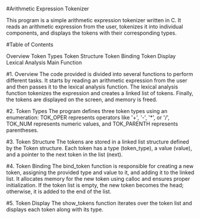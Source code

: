 #Arithmetic Expression Tokenizer

This program is a simple arithmetic expression tokenizer written in C. It reads an arithmetic expression from the user, tokenizes it into individual components, and displays the tokens with their corresponding types.

#Table of Contents

Overview
  Token Types
  Token Structure
  Token Binding
  Token Display
  Lexical Analysis
  Main Function
  
#1. Overview
The code provided is divided into several functions to perform different tasks. It starts by reading an arithmetic expression from the user and then passes it to the lexical analysis function. The lexical analysis function tokenizes the expression and creates a linked list of tokens. Finally, the tokens are displayed on the screen, and memory is freed.

#2. Token Types
The program defines three token types using an enumeration: TOK_OPER represents operators like '+', '-', '*', or '/', TOK_NUM represents numeric values, and TOK_PARENTH represents parentheses.

#3. Token Structure
The tokens are stored in a linked list structure defined by the Token structure. Each token has a type (token_type), a value (value), and a pointer to the next token in the list (next).

#4. Token Binding
The bind_token function is responsible for creating a new token, assigning the provided type and value to it, and adding it to the linked list. It allocates memory for the new token using calloc and ensures proper initialization. If the token list is empty, the new token becomes the head; otherwise, it is added to the end of the list.

#5. Token Display
The show_tokens function iterates over the token list and displays each token along with its type.
